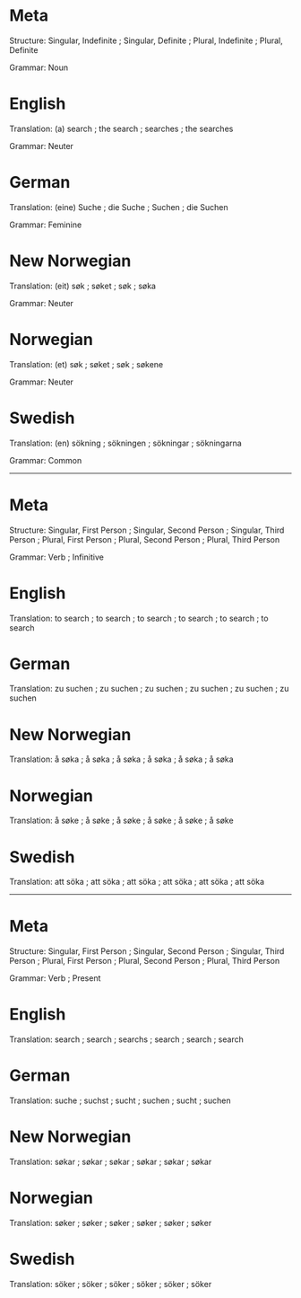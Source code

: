 Meta
====

Structure: Singular, Indefinite ; Singular, Definite ; Plural, Indefinite ; Plural, Definite

Grammar:   Noun



English
=======

Translation: (a) search ; the search ; searches ; the searches

Grammar:     Neuter



German
======

Translation: (eine) Suche ; die Suche ; Suchen ; die Suchen

Grammar:     Feminine



New Norwegian
=============

Translation: (eit) søk ; søket ; søk ; søka

Grammar:     Neuter



Norwegian
=========

Translation: (et) søk ; søket ; søk ; søkene

Grammar:     Neuter



Swedish
=======

Translation: (en) sökning ; sökningen ; sökningar ; sökningarna

Grammar:     Common



--------------------------------------------------------------------------------

Meta
====

Structure: Singular, First Person ; Singular, Second Person ; Singular, Third Person ;
           Plural, First Person   ; Plural, Second Person   ; Plural, Third Person

Grammar:   Verb ; Infinitive



English
=======

Translation: to search ; to search ; to search ;
             to search ; to search ; to search



German
======

Translation: zu suchen ; zu suchen ; zu suchen ;
             zu suchen ; zu suchen ; zu suchen



New Norwegian
=============

Translation: å søka ; å søka ; å søka ;
             å søka ; å søka ; å søka



Norwegian
=========

Translation: å søke ; å søke ; å søke ;
             å søke ; å søke ; å søke



Swedish
=======

Translation: att söka ; att söka ; att söka ;
             att söka ; att söka ; att söka



--------------------------------------------------------------------------------

Meta
====

Structure: Singular, First Person ; Singular, Second Person ; Singular, Third Person ;
           Plural, First Person   ; Plural, Second Person   ; Plural, Third Person

Grammar:   Verb ; Present



English
=======

Translation: search ; search ; searchs ;
             search ; search ; search



German
======

Translation: suche  ; suchst ; sucht  ;
             suchen ; sucht  ; suchen



New Norwegian
=============

Translation: søkar ; søkar ; søkar ;
             søkar ; søkar ; søkar



Norwegian
=========

Translation: søker ; søker ; søker ;
             søker ; søker ; søker



Swedish
=======

Translation: söker ; söker ; söker ;
             söker ; söker ; söker
